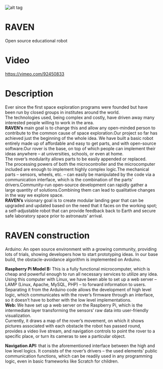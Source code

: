 ![alt tag](http://store.picbg.net/pubpic/16/84/b98488c81d151684.png)

RAVEN
=====

Open source educational robot

Video
====
https://vimeo.com/92450833


Description
====
Ever since the first space exploration programs were founded but have been run by closed groups in institutes around the world.    
The technologies used, being complex and costly, have driven away many interested people willing to work in the area.    
**RAVEN’s** main goal is to change this and allow any open-minded person to contribute to the common cause of space exploration.Our project so far has achieved just the beginning of the whole idea. We have built a basic robot entirely made up of affordable and easy to get parts, and with open-source software.Our rover is the base, on top of which people can implement their ideas anywhere – at universities, schools, or even at home.   
The rover’s modularity allows parts to be easily appended or replaced.    
The processing powers of both the microcontroller and the microcomputer included are enough to implement highly complex logic.The mechanical parts – sensors, wheels, etc. – can easily be manipulated by the code via a communication interface, which is the combination of the parts’ drivers.Community-run open-source development can rapidly gather a large quantity of solutions.Combining them can lead to qualitative changes in the way we explore space.    
**RAVEN’s** visionary goal is to create modular landing gear that can be upgraded and updated based on the need that it faces on the working spot; a self-adjustable robot that can provide feedback back to Earth and secure safe laboratory space prior to astronauts’ arrival.   

**RAVEN** construction
====
Arduino: An open source environment with a growing community, providing lots of trials, showing developers how to start prototyping ideas. In our base build, the obstacle-avoidance algorithm is implemented on Arduino.   

**Raspberry Pi Model B:** This is a fully functional microcomputer, which is cheap and powerful enough to run all necessary services to utilize any idea.    
Using this computer with Linux, we have been able to set up a web server – LAMP (Linux, Apache, MySQL, PHP) – to forward information to users.    
Separating it from the Arduino code allows the development of high level logic, which communicates with the rover’s firmware through an interface, so it doesn’t have to bother with the low level implementations.   
**Web:** We have set up a web server on the Raspberry Pi, which is the intermediate layer transforming the sensors’ raw data into user-friendly visualization.   
Currently, it draws a map of the rover’s movement, on which it shows pictures associated with each obstacle the robot has passed round, provides a video live stream, and navigation controls to point the rover to a specific place, or turn its cameras to see a particular object.   

**Navigation API:** that is the aforementioned interface between the high and low level logics. It consists of the rover’s drivers – the used elements’ public communication functions, which can be readily used in any programming logic, even in basic frameworks like Scratch for children.


